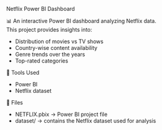 Netflix Power BI Dashboard

📊 An interactive Power BI dashboard analyzing Netflix data.  
This project provides insights into:
- Distribution of movies vs TV shows  
- Country-wise content availability  
- Genre trends over the years  
- Top-rated categories  

 🔧 Tools Used
- Power BI
- Netflix dataset

📂 Files
- NETFLIX.pbix → Power BI project file
- dataset/ → contains the Netflix dataset used for analysis
